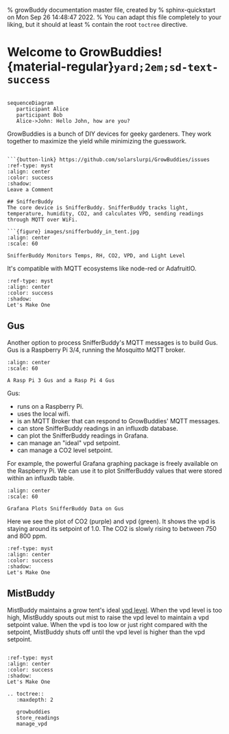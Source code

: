 % growBuddy documentation master file, created by
% sphinx-quickstart on Mon Sep 26 14:48:47 2022.
% You can adapt this file completely to your liking, but it should at least
% contain the root `toctree` directive.

# Welcome to GrowBuddies! {material-regular}`yard;2em;sd-text-success`

```{mermaid}

sequenceDiagram
   participant Alice
   participant Bob
   Alice->John: Hello John, how are you?
```



GrowBuddies is a bunch of DIY devices for geeky gardeners. They work together to maximize the yield while minimizing the guesswork.
```{note} Currently, knowledge of Python is required.  It also doesn't hurt to know how to solder. It would be wonderful if you would share your thoughts on how GrowBuddies can improve.

```{button-link} https://github.com/solarslurpi/GrowBuddies/issues
:ref-type: myst
:align: center
:color: success
:shadow:
Leave a Comment
```

```
## SnifferBuddy
The core device is SnifferBuddy. SnifferBuddy tracks light, temperature, humidity, CO2, and calculates VPD, sending readings through MQTT over WiFi.

```{figure} images/snifferbuddy_in_tent.jpg
:align: center
:scale: 60

SnifferBuddy Monitors Temps, RH, CO2, VPD, and Light Level
```
It's compatible with MQTT ecosystems like node-red or AdafruitIO.


```{button-link} snifferbuddy.md
:ref-type: myst
:align: center
:color: success
:shadow:
Let's Make One
```

## Gus
Another option to process SnifferBuddy's MQTT messages is to build Gus.  Gus is a Raspberry Pi 3/4, running the Mosquitto MQTT broker.

```{figure} images/Gus_2.jpg
:align: center
:scale: 60

A Rasp Pi 3 Gus and a Rasp Pi 4 Gus
```


 Gus:
 - runs on a Raspberry Pi.
 - uses the local wifi.
 - is an MQTT Broker that can respond to GrowBuddies' MQTT messages.
 - can store SnifferBuddy readings in an influxdb database.
 - can plot the SnifferBuddy readings in Grafana.
 - can manage an "ideal" vpd setpoint.
 - can manage a CO2 level setpoint.

 For example, the powerful Grafana graphing package is freely available on the Raspberry Pi.  We can use it to plot SnifferBuddy values that were stored within an influxdb table.


```{figure} images/co2andvpdvalues.jpg
:align: center
:scale: 60

Grafana Plots SnifferBuddy Data on Gus
```
Here we see the plot of CO2 (purple) and vpd (green).  It shows the vpd is staying around its setpoint of 1.0.  The CO2 is slowly rising to between 750 and 800 ppm.

```{button-link} gus.md
:ref-type: myst
:align: center
:color: success
:shadow:
Let's Make One
```
## MistBuddy
MistBuddy maintains a grow tent's ideal [vpd level](https://www.canr.msu.edu/floriculture/uploads/files/Water%20VPD.pdf).   When the vpd level is too high, MistBuddy spouts out mist to raise the vpd level to maintain a vpd setpoint value.  When the vpd is too low or just right compared with the setpoint, MistBuddy shuts off until the vpd level is higher than the vpd setpoint.

```{note} Most indoor grow environments are climate controlled.  Typically, the temperature is within acceptable range however the humidity is not.  Because of this, while vpd is dependent on both temperature and humidity, MistBuddy only changes the humidity to adjust the vpd.
```
```{button-link} mistbuddy.md
:ref-type: myst
:align: center
:color: success
:shadow:
Let's Make One
```



```{eval-rst}
.. toctree::
   :maxdepth: 2

   growbuddies
   store_readings
   manage_vpd
```